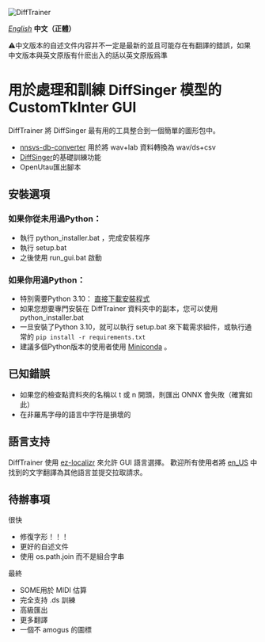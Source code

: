 ![DiffTrainer](https://github.com/agentasteriski/DiffTrainer/blob/main/assets/difftrainerlogo.png?raw=true)

*[English](./README.md)* **中文（正體）**

⚠中文版本的自述文件内容并不一定是最新的並且可能存在有翻譯的錯誤，如果中文版本與英文原版有什麽出入的話以英文原版爲準

# 用於處理和訓練 DiffSinger 模型的 CustomTkInter GUI
DiffTrainer 將 DiffSinger 最有用的工具整合到一個簡單的圖形包中。
- [nnsvs-db-converter](https://github.com/UtaUtaUtau/nnsvs-db-converter) 用於將 wav+lab 資料轉換為 wav/ds+csv
- [DiffSinger](https://github.com/openvpi/DiffSinger)的基礎訓練功能
- OpenUtau匯出腳本
## 安裝選項
### 如果你從未用過Python：
- 執行 python_installer.bat ，完成安裝程序
- 執行 setup.bat
- 之後使用 run_gui.bat 啟動

### 如果你用過Python：
- 特別需要Python 3.10： [直接下載安裝程式](https://www.python.org/ftp/python/3.10.11/python-3.10.11-amd64.exe)
- 如果您想要專門安裝在 DiffTrainer 資料夾中的副本，您可以使用 python_installer.bat
- 一旦安裝了Python 3.10，就可以執行 setup.bat 來下載需求組件，或執行通常的 `pip install -r requirements.txt`
- 建議多個Python版本的使用者使用 [Miniconda](https://docs.anaconda.com/free/miniconda/miniconda-other-installer-links/) 。

## 已知錯誤
- 如果您的檢查點資料夾的名稱以 t 或 n 開頭，則匯出 ONNX 會失敗（確實如此）
- 在非羅馬字母的語言中字符是損壞的

## 語言支持
DiffTrainer 使用 [ez-localizr](https://github.com/spicytigermeat/ez-localizr/tree/main) 來允許 GUI 語言選擇。 歡迎所有使用者將 [en_US](/strings/en_US.yaml) 中找到的文字翻譯為其他語言並提交拉取請求。

## 待辦事項
很快
- 修復字形！！！
- 更好的自述文件
- 使用 os.path.join 而不是組合字串

最終
- SOME用於 MIDI 估算
- 完全支持 .ds 訓練
- 高級匯出
- 更多翻譯
- 一個不 amogus 的圖標
